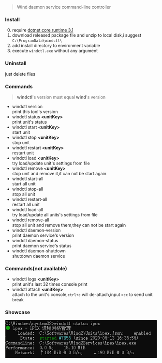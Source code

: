 > Wind daemon service command-line controller

### Install
0. require [dotnet core runtime 3.1](https://dotnet.microsoft.com/download/dotnet-core/3.1)
1. download released package file and unzip to local disk,i suggest `C:\ProgramData\windctl\`
2. add install directory to environment variable
3. execute `windctl.exe` without any argument

### Uninstall
just delete files

### Commands
> **windctl**'s version must equal **wind**'s version
- windctl version  
print this tool's version
- windctl status **\<unitKey\>**  
print unit's status
- windctl start **\<unitKey\>**  
start unit
- windctl stop **\<unitKey\>**  
stop unit
- windctl restart **\<unitKey\>**  
restart unit
- windctl load **\<unitKey\>**  
try load/update unit's settings from file
- windctl remove **\<unitKey\>**  
stop unit and remove it,it can not be start again
- windctl start-all  
start all unit
- windctl stop-all  
stop all unit
- windctl restart-all  
restart all unit
- windctl load-all  
try load/update all units's settings from file
- windctl remove-all  
stop all unit and remove them,they can not be start again
- windctl daemon-version  
print daemon service's version
- windctl daemon-status  
print daemon service's status
- windctl daemon-shutdown  
shutdown daemon service

### Commands(not available)
- windctl logs **\<unitKey\>**  
print unit's last 32 times console print
- windctl attach **\<unitKey\>**  
attach to the unit's console,`ctrl+c` will de-attach,input `>cc` to send unit break

### Showcase
![windctl status <unitKey>](status.png)
